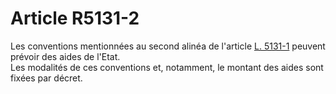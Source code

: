 # Article R5131-2

  
Les conventions mentionnées au second alinéa de l'article [L. 5131-1][1] peuvent prévoir des aides de l'Etat.   
Les modalités de ces conventions et, notamment, le montant des aides sont fixées par décret.

 [1]: /affichCodeArticle.do?cidTexte=LEGITEXT000006072050&idArticle=LEGIARTI000006903485&dateTexte=&categorieLien=cid